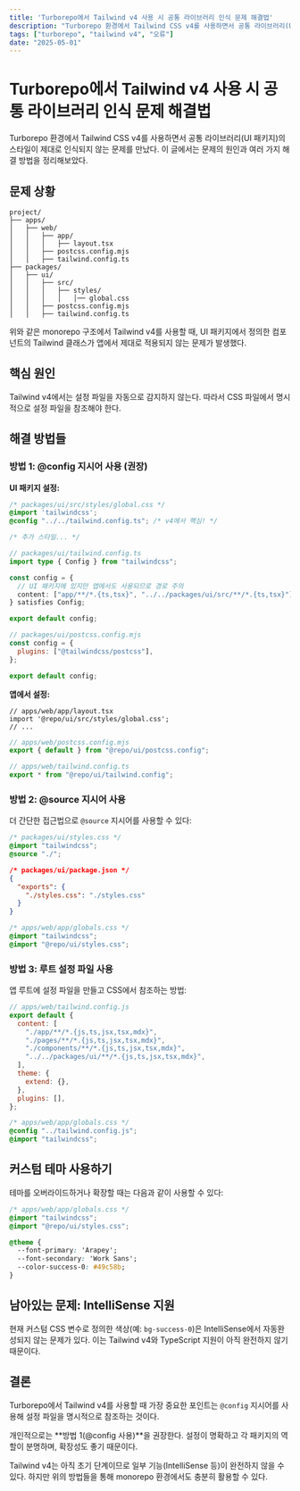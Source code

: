 ```yaml
---
title: 'Turborepo에서 Tailwind v4 사용 시 공통 라이브러리 인식 문제 해결법'
description: "Turborepo 환경에서 Tailwind CSS v4를 사용하면서 공통 라이브러리(UI 패키지)의 스타일이 제대로 인식되지 않는 문제를 만났다. 이 글에서는 문제의 원인과 여러 가지 해결 방법을 정리해보았다."
tags: ["turborepo", "tailwind v4", "오류"]
date: "2025-05-01"
---
```



# Turborepo에서 Tailwind v4 사용 시 공통 라이브러리 인식 문제 해결법

Turborepo 환경에서 Tailwind CSS v4를 사용하면서 공통 라이브러리(UI 패키지)의 스타일이 제대로 인식되지 않는 문제를 만났다. 이 글에서는 문제의 원인과 여러 가지 해결 방법을 정리해보았다.

## 문제 상황

```
project/
├── apps/
│   ├── web/
│   │   ├── app/
│   │   │   ├── layout.tsx
│   │   ├── postcss.config.mjs
│   │   ├── tailwind.config.ts
├── packages/
│   ├── ui/
│   │   ├── src/
│   │   │   ├── styles/
│   │   │   │   │── global.css
│   │   ├── postcss.config.mjs
│   │   ├── tailwind.config.ts
```

위와 같은 monorepo 구조에서 Tailwind v4를 사용할 때, UI 패키지에서 정의한 컴포넌트의 Tailwind 클래스가 앱에서 제대로 적용되지 않는 문제가 발생했다.

## 핵심 원인

Tailwind v4에서는 설정 파일을 자동으로 감지하지 않는다. 따라서 CSS 파일에서 명시적으로 설정 파일을 참조해야 한다.

## 해결 방법들

### 방법 1: @config 지시어 사용 (권장)

**UI 패키지 설정:**

```css
/* packages/ui/src/styles/global.css */
@import 'tailwindcss';
@config "../../tailwind.config.ts"; /* v4에서 핵심! */

/* 추가 스타일... */
```

```typescript
// packages/ui/tailwind.config.ts
import type { Config } from "tailwindcss";

const config = {
  // UI 패키지에 있지만 앱에서도 사용되므로 경로 주의
  content: ["app/**/*.{ts,tsx}", "../../packages/ui/src/**/*.{ts,tsx}"],
} satisfies Config;

export default config;
```

```javascript
// packages/ui/postcss.config.mjs
const config = {
  plugins: ["@tailwindcss/postcss"],
};

export default config;
```

**앱에서 설정:**

```tsx
// apps/web/app/layout.tsx
import '@repo/ui/src/styles/global.css';
// ...
```

```javascript
// apps/web/postcss.config.mjs
export { default } from "@repo/ui/postcss.config";
```

```typescript
// apps/web/tailwind.config.ts
export * from "@repo/ui/tailwind.config";
```

### 방법 2: @source 지시어 사용

더 간단한 접근법으로 `@source` 지시어를 사용할 수 있다:

```css
/* packages/ui/styles.css */
@import "tailwindcss";
@source "./";
```

```json
/* packages/ui/package.json */
{
  "exports": {
    "./styles.css": "./styles.css"
  }
}
```

```css
/* apps/web/app/globals.css */
@import "tailwindcss";
@import "@repo/ui/styles.css";
```

### 방법 3: 루트 설정 파일 사용

앱 루트에 설정 파일을 만들고 CSS에서 참조하는 방법:

```javascript
// apps/web/tailwind.config.js
export default {
  content: [
    "./app/**/*.{js,ts,jsx,tsx,mdx}",
    "./pages/**/*.{js,ts,jsx,tsx,mdx}",
    "./components/**/*.{js,ts,jsx,tsx,mdx}",
    "../../packages/ui/**/*.{js,ts,jsx,tsx,mdx}",
  ],
  theme: {
    extend: {},
  },
  plugins: [],
};
```

```css
/* apps/web/app/globals.css */
@config "../tailwind.config.js";
@import "tailwindcss";
```


## 커스텀 테마 사용하기

테마를 오버라이드하거나 확장할 때는 다음과 같이 사용할 수 있다:

```css
/* apps/web/app/globals.css */
@import "tailwindcss";
@import "@repo/ui/styles.css";

@theme {
  --font-primary: 'Arapey';
  --font-secondary: 'Work Sans';
  --color-success-0: #49c58b;
}
```

## 남아있는 문제: IntelliSense 지원

현재 커스텀 CSS 변수로 정의한 색상(예: `bg-success-0`)은 IntelliSense에서 자동완성되지 않는 문제가 있다. 이는 Tailwind v4와 TypeScript 지원이 아직 완전하지 않기 때문이다.

## 결론

Turborepo에서 Tailwind v4를 사용할 때 가장 중요한 포인트는 `@config` 지시어를 사용해 설정 파일을 명시적으로 참조하는 것이다. 

개인적으로는 **방법 1(@config 사용)**을 권장한다. 설정이 명확하고 각 패키지의 역할이 분명하며, 확장성도 좋기 때문이다.

Tailwind v4는 아직 초기 단계이므로 일부 기능(IntelliSense 등)이 완전하지 않을 수 있다. 하지만 위의 방법들을 통해 monorepo 환경에서도 충분히 활용할 수 있다.

